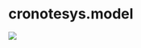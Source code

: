 # cronotesys.model

[![](https://jitpack.io/v/Cronote/cronotesys.model.svg)](https://jitpack.io/#Cronote/cronotesys.model)
